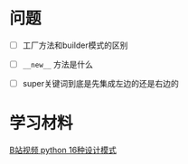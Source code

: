 # 问题

- [ ] 工厂方法和builder模式的区别
- [ ] `__new__` 方法是什么
- [ ] super关键词到底是先集成左边的还是右边的


# 学习材料
[B站视频 python 16种设计模式](https://www.bilibili.com/video/BV1164y1m7Ch?p=7&vd_source=708ab8355a6d2b20c5a1edf85bb4a577)



